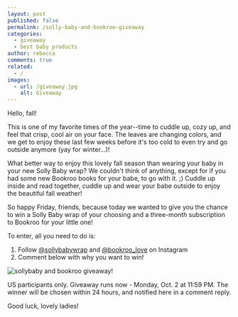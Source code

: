 ```yaml
---
layout: post
published: false
permalink: /solly-baby-and-bookroo-giveaway
categories:
  - giveaway
  - best baby products
author: rebecca
comments: true
related:
  - /
images:
  - url: /giveaway.jpg
    alt: Giveaway
---
```

Hello, fall! 

This is one of my favorite times of the year--time to cuddle up, cozy up, and feel that crisp, cool air on your face. The leaves are changing colors, and we get to enjoy these last few weeks before it's too cold to even try and go outside anymore (yay for winter...)! 

What better way to enjoy this lovely fall season than wearing your baby in your new Solly Baby wrap? We couldn't think of anything, except for if you had some new Bookroo books for your babe, to go with it. ;) Cuddle up inside and read together, cuddle up and wear your babe outside to enjoy the beautiful fall weather! 

So happy Friday, friends, because today we wanted to give you the chance to win a Solly Baby wrap of your choosing and a three-month subscription to Bookroo for your little one! 

To enter, all you need to do is: 
1. Follow [@sollybabywrap](https://www.instagram.com/sollybabywrap/ "Solly Baby Wrap") and [@bookroo_love](https://www.instagram.com/bookroo_love/ "Bookroo") on Instagram
2. Comment below with why you want to win!

![sollybaby and bookroo giveaway]({{site.baseurl}}/assets/img/posts/giveaway.jpg)!

US participants only. Giveaway runs now - Monday, Oct. 2 at 11:59 PM. The winner will be chosen within 24 hours, and notified here in a comment reply. 

Good luck, lovely ladies! 